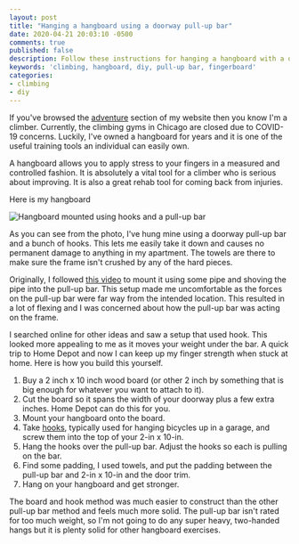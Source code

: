 ```yaml
---
layout: post
title: "Hanging a hangboard using a doorway pull-up bar"
date: 2020-04-21 20:03:10 -0500
comments: true
published: false
description: Follow these instructions for hanging a hangboard with a doorway pull-up bar
keywords: 'climbing, hangboard, diy, pull-up bar, fingerboard'
categories: 
- climbing
- diy
---
```


If you've browsed the [adventure](/adventure) section of my website then you know I'm a climber.
Currently, the climbing gyms in Chicago are closed due to COVID-19 concerns.
Luckily, I've owned a hangboard for years and it is one of the useful training tools an individual can easily own.

A hangboard allows you to apply stress to your fingers in a measured and controlled fashion.
It is absolutely a vital tool for a climber who is serious about improving.
It is also a great rehab tool for coming back from injuries.

Here is my hangboard

![Hangboard mounted using hooks and a pull-up bar](/images/hangboard.png)

As you can see from the photo, I've hung mine using a doorway pull-up bar and a bunch of hooks.
This lets me easily take it down and causes no permanent damage to anything in my apartment.
The towels are there to make sure the frame isn't crushed by any of the hard pieces.

Originally, I followed [this video](https://www.youtube.com/watch?v=Cu-MrncHpJo) to mount it using some pipe and shoving the pipe into the pull-up bar.
This setup made me uncomfortable as the forces on the pull-up bar were far way from the intended location.
This resulted in a lot of flexing and I was concerned about how the pull-up bar was acting on the frame.

I searched online for other ideas and saw a setup that used hook.
This looked more appealing to me as it moves your weight under the bar.
A quick trip to Home Depot and now I can keep up my finger strength when stuck at home.
Here is how you build this yourself.

1. Buy a 2 inch x 10 inch wood board (or other 2 inch by something that is big enough for whatever you want to attach to it).
1. Cut the board so it spans the width of your doorway plus a few extra inches. Home Depot can do this for you.
1. Mount your hangboard onto the board.
1. Take [hooks](https://www.homedepot.com/p/Everbilt-Screw-in-Steel-Bicycle-Hook-with-Vinyl-Coating-25-lbs-21407/206585761), typically used for hanging bicycles up in a garage, and screw them into the top of your 2-in x 10-in.
1. Hang the hooks over the pull-up bar. Adjust the hooks so each is pulling on the bar.
1. Find some padding, I used towels, and put the padding between the pull-up bar and 2-in x 10-in and the door trim.
1. Hang on your hangboard and get stronger.

The board and hook method was much easier to construct than the other pull-up bar method and feels much more solid.
The pull-up bar isn't rated for too much weight, so I'm not going to do any super heavy, two-handed hangs but it is plenty solid for other hangboard exercises.
